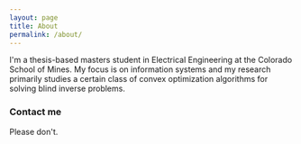 ```yaml
---
layout: page
title: About
permalink: /about/
---
```


I'm a thesis-based masters student in Electrical Engineering at the Colorado School of Mines.
My focus is on information systems and my research primarily studies a certain class of convex optimization algorithms for solving blind inverse problems.

### Contact me

Please don't.
